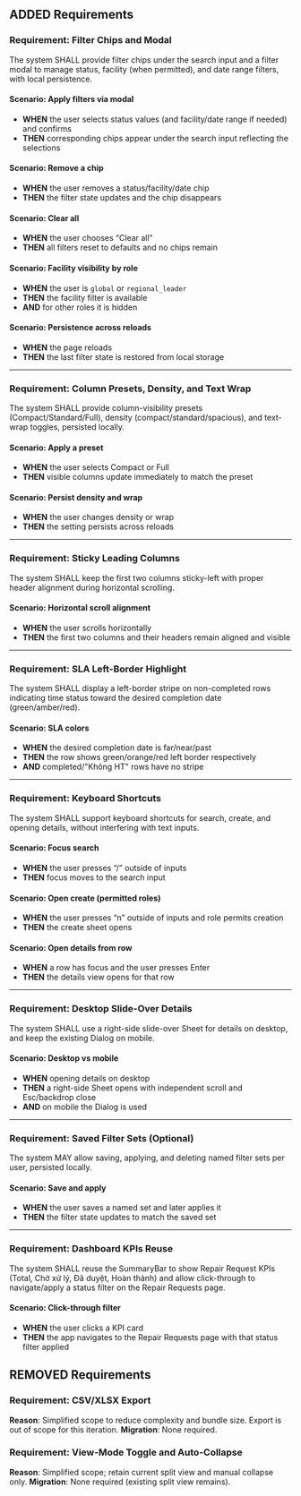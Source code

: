## ADDED Requirements

### Requirement: Filter Chips and Modal
The system SHALL provide filter chips under the search input and a filter modal to manage status, facility (when permitted), and date range filters, with local persistence.

#### Scenario: Apply filters via modal
- **WHEN** the user selects status values (and facility/date range if needed) and confirms
- **THEN** corresponding chips appear under the search input reflecting the selections

#### Scenario: Remove a chip
- **WHEN** the user removes a status/facility/date chip
- **THEN** the filter state updates and the chip disappears

#### Scenario: Clear all
- **WHEN** the user chooses “Clear all”
- **THEN** all filters reset to defaults and no chips remain

#### Scenario: Facility visibility by role
- **WHEN** the user is `global` or `regional_leader`
- **THEN** the facility filter is available
- **AND** for other roles it is hidden

#### Scenario: Persistence across reloads
- **WHEN** the page reloads
- **THEN** the last filter state is restored from local storage

---

### Requirement: Column Presets, Density, and Text Wrap
The system SHALL provide column-visibility presets (Compact/Standard/Full), density (compact/standard/spacious), and text-wrap toggles, persisted locally.

#### Scenario: Apply a preset
- **WHEN** the user selects Compact or Full
- **THEN** visible columns update immediately to match the preset

#### Scenario: Persist density and wrap
- **WHEN** the user changes density or wrap
- **THEN** the setting persists across reloads

---

### Requirement: Sticky Leading Columns
The system SHALL keep the first two columns sticky-left with proper header alignment during horizontal scrolling.

#### Scenario: Horizontal scroll alignment
- **WHEN** the user scrolls horizontally
- **THEN** the first two columns and their headers remain aligned and visible

---

### Requirement: SLA Left-Border Highlight
The system SHALL display a left-border stripe on non-completed rows indicating time status toward the desired completion date (green/amber/red).

#### Scenario: SLA colors
- **WHEN** the desired completion date is far/near/past
- **THEN** the row shows green/orange/red left border respectively
- **AND** completed/"Không HT" rows have no stripe

---

### Requirement: Keyboard Shortcuts
The system SHALL support keyboard shortcuts for search, create, and opening details, without interfering with text inputs.

#### Scenario: Focus search
- **WHEN** the user presses “/” outside of inputs
- **THEN** focus moves to the search input

#### Scenario: Open create (permitted roles)
- **WHEN** the user presses “n” outside of inputs and role permits creation
- **THEN** the create sheet opens

#### Scenario: Open details from row
- **WHEN** a row has focus and the user presses Enter
- **THEN** the details view opens for that row

---

### Requirement: Desktop Slide-Over Details
The system SHALL use a right-side slide-over Sheet for details on desktop, and keep the existing Dialog on mobile.

#### Scenario: Desktop vs mobile
- **WHEN** opening details on desktop
- **THEN** a right-side Sheet opens with independent scroll and Esc/backdrop close
- **AND** on mobile the Dialog is used

---

### Requirement: Saved Filter Sets (Optional)
The system MAY allow saving, applying, and deleting named filter sets per user, persisted locally.

#### Scenario: Save and apply
- **WHEN** the user saves a named set and later applies it
- **THEN** the filter state updates to match the saved set

---

### Requirement: Dashboard KPIs Reuse
The system SHALL reuse the SummaryBar to show Repair Request KPIs (Total, Chờ xử lý, Đã duyệt, Hoàn thành) and allow click-through to navigate/apply a status filter on the Repair Requests page.

#### Scenario: Click-through filter
- **WHEN** the user clicks a KPI card
- **THEN** the app navigates to the Repair Requests page with that status filter applied

## REMOVED Requirements

### Requirement: CSV/XLSX Export
**Reason**: Simplified scope to reduce complexity and bundle size. Export is out of scope for this iteration.
**Migration**: None required.

### Requirement: View-Mode Toggle and Auto-Collapse
**Reason**: Simplified scope; retain current split view and manual collapse only.
**Migration**: None required (existing split view remains).